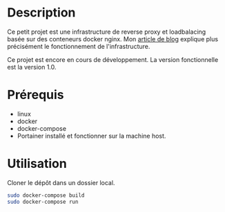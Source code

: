 # Description
Ce petit projet est une infrastructure de reverse proxy et loadbalacing basée sur des conteneurs docker nginx. Mon [article de blog](https://foxblog.fr/repartition-de-charge-a-laide-de-nginx-et-docker/) explique plus précisément le fonctionnement de l'infrastructure. 

Ce projet est encore en cours de développement. La version fonctionnelle est la version 1.0. 

# Prérequis

- linux
- docker
- docker-compose
- Portainer installé et fonctionner sur la machine host. 

# Utilisation

Cloner le dépôt dans un dossier local. 

```bash
sudo docker-compose build
sudo docker-compose run
```

